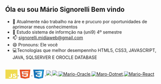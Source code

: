 ## Óla eu sou Mário Signorelli Bem vindo



- 🔭 Atualmente não trabalho na áre e prucuro por oportunidades de aprimorar meus conhecimentos
- 🌱 Estudo sistema de informção na (uni9) 4º semestre
- 📫 signorelli.midiaweb@gmail.com
- 😄 Pronouns: Ele você
- 💻Tecnologias que melhor desempennho HTML5, CSS3, JAVASCRIPT, JAVA, SQLSERVER E OROCLE DATABASE 

<div>
<a href="https://github.com/Mariosignorelli">
 
</div>


</div>
<div style="display: inline_block"><br>
  <img align="center" alt="Rafa-Js" height="30" width="40" src="https://raw.githubusercontent.com/devicons/devicon/master/icons/javascript/javascript-plain.svg">
  <img align="center" alt="Mario-HTML" height="30" width="40" src="https://raw.githubusercontent.com/devicons/devicon/master/icons/html5/html5-original.svg">
  <img align="center" alt="Mario-CSS" height="30" width="40" src="https://raw.githubusercontent.com/devicons/devicon/master/icons/css3/css3-original.svg">
        <img src="https://cdn.jsdelivr.net/gh/devicons/devicon/icons/cplusplus/cplusplus-plain.svg" />
        <img src="https://cdn.jsdelivr.net/gh/devicons/devicon/icons/oracle/oracle-original.svg" />
    <img align="center" alt="Mario-Oracle" height="30" width="40" 
  <img src="https://cdn.jsdelivr.net/gh/devicons/devicon/icons/dotnetcore/dotnetcore-original.svg" />
  <img  align="center" alt="Maro-Dotnet" height="30" width="40"  src="https://cdn.jsdelivr.net/gh/devicons/devicon/icons/csharp/csharp-original.svg"  />
   <img align="center" alt="Mario-React" height="30" width="40" src="https://cdn.jsdelivr.net/gh/devicons/devicon/icons/react/react-original-wordmark.svg" /> 
 
  
 

</div>
